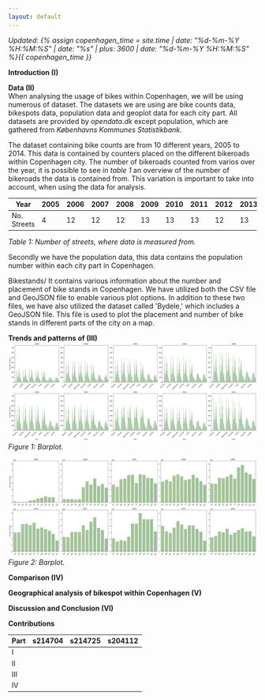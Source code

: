 ```yaml
---
layout: default
---
```

*Updated: {% assign copenhagen_time = site.time | date: "%d-%m-%Y %H:%M:%S" | date: "%s" | plus: 3600 | date: "%d-%m-%Y %H:%M:%S" %}{{ copenhagen_time }}*


__Introduction (I)__




__Data (II)__\
When analysing the usage of bikes within Copenhagen, we will be using numerous of dataset. The datasets we are using are bike counts data, bikespots data, population data and geoplot data for each city part. All datasets are provided by *opendata.dk* except population, which are gathered from *Københavns Kommunes Statistikbank*.

The dataset containing bike counts are from 10 different years, 2005 to 2014. This data is contained by counters placed on the different bikeroads within Copenhagen city. The number of bikeroads counted from varios over the year, it is possible to see in *table 1* an overview of the number of bikeroads the data is contained from. This variation is important to take into account, when using the data for analysis.


|Year| 2005 | 2006 | 2007 | 2008 | 2009 | 2010 | 2011 | 2012 | 2013 | 2014 | 
|--------|--------|---------|-----------|----------|--------|----------|--------|--------|--------|--------|
|No. Streets|  4  |   12  | 12      | 12     | 13   | 13     | 13   |12   |13   |9   |

_Table 1: Number of streets, where data is measured from._

Secondly we have the population data, this data contains the population number within each city part in Copenhagen.


Bikestands/
It contains various information about the number and placement of bike stands in Copenhagen. We have utilized both the CSV file and GeoJSON file to enable various plot options. In addition to these two files, we have also utilized the dataset called 'Bydele,' which includes a GeoJSON file. This file is used to plot the placement and number of bike stands in different parts of the city on a map.

__Trends and patterns of (III)__
![One time-series / bar chart](/A3/168hourplot.png)
_Figure 1: Barplot._

![One time-series / bar chart](/A3/monthlyplot.png)
_Figure 2: Barplot._


__Comparison (IV)__


__Geographical analysis of bikespot within Copenhagen (V)__


__Discussion and Conclusion (VI)__


__Contributions__

| Part | s214704 | s214725 | s204112 |
|------|---------|---------|---------|
| I    |         |         |         |
| II   |         |         |         |
| III  |         |         |         |
| IV   |         |         |         |

